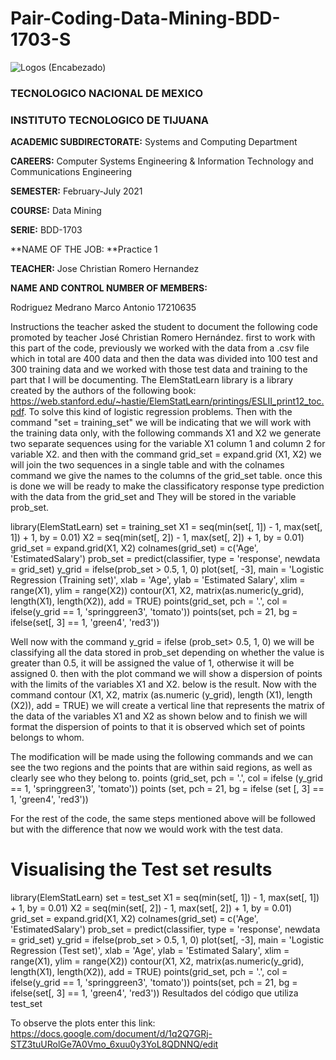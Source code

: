 # Pair-Coding-Data-Mining-BDD-1703-S

![Logos (Encabezado)](https://user-images.githubusercontent.com/38358997/111401323-4c5f8480-8686-11eb-8532-0679458bb51a.png)

### TECNOLOGICO NACIONAL DE MEXICO

### INSTITUTO TECNOLOGICO DE TIJUANA

**ACADEMIC SUBDIRECTORATE:** Systems and Computing Department

**CAREERS:** Computer Systems Engineering & Information Technology and Communications Engineering

**SEMESTER:** February-July 2021

**COURSE:** Data Mining

**SERIE:** BDD-1703

**NAME OF THE JOB: **Practice 1

**TEACHER:** Jose Christian Romero Hernandez

**NAME AND CONTROL NUMBER OF MEMBERS:**

Rodriguez Medrano Marco Antonio 17210635

Instructions
the teacher asked the student to document the following code promoted by teacher José Christian Romero Hernández.
first to work with this part of the code, previously we worked with the data from a .csv file which in total are
400 data and then the data was divided into 100 test and 300 training data and we worked with those test data and
training to the part that I will be documenting. The ElemStatLearn library is a library created by the authors of the
following book: https://web.stanford.edu/~hastie/ElemStatLearn/printings/ESLII_print12_toc.pdf. To solve this kind of
logistic regression problems. Then with the command "set = training_set" we will be indicating that we will work with the
training data only, with the following commands X1 and X2 we generate two separate sequences using for the variable
X1 column 1 and column 2 for variable X2. and then with the command grid_set = expand.grid (X1, X2) we will join
the two sequences in a single table and with the colnames command we give the names to the columns of the grid_set table.
once this is done we will be ready to make the classificatory response type prediction with the data from the grid_set and
They will be stored in the variable prob_set.

library(ElemStatLearn)
set = training_set
X1 = seq(min(set[, 1]) - 1, max(set[, 1]) + 1, by = 0.01)
X2 = seq(min(set[, 2]) - 1, max(set[, 2]) + 1, by = 0.01)
grid_set = expand.grid(X1, X2)
colnames(grid_set) = c('Age', 'EstimatedSalary')
prob_set = predict(classifier, type = 'response', newdata = grid_set)
y_grid = ifelse(prob_set > 0.5, 1, 0)
plot(set[, -3],
     main = 'Logistic Regression (Training set)',
     xlab = 'Age', ylab = 'Estimated Salary',
     xlim = range(X1), ylim = range(X2))
contour(X1, X2, matrix(as.numeric(y_grid), length(X1), length(X2)), add = TRUE)
points(grid_set, pch = '.', col = ifelse(y_grid == 1, 'springgreen3', 'tomato'))
points(set, pch = 21, bg = ifelse(set[, 3] == 1, 'green4', 'red3'))

Well now with the command y_grid = ifelse (prob_set> 0.5, 1, 0) we will be classifying all the data
stored in prob_set depending on whether the value is greater than 0.5, it will be assigned the value of 1, otherwise it will be assigned 0.
then with the plot command we will show a dispersion of points with the limits of the variables X1 and X2. below is the result.
Now with the command contour (X1, X2, matrix (as.numeric (y_grid), length (X1), length (X2)), add = TRUE) we will create a vertical line that represents
the matrix of the data of the variables X1 and X2 as shown below and to finish we will format the dispersion of points to
that it is observed which set of points belongs to whom.

The modification will be made using the following commands and we can see the two regions and the points that are within said regions, 
as well as clearly see who they belong to.
points (grid_set, pch = '.', col = ifelse (y_grid == 1, 'springgreen3', 'tomato'))
points (set, pch = 21, bg = ifelse (set [, 3] == 1, 'green4', 'red3'))


For the rest of the code, the same steps mentioned above will be followed but with the difference that now we would work with the test data.
# Visualising the Test set results
library(ElemStatLearn)
set = test_set
X1 = seq(min(set[, 1]) - 1, max(set[, 1]) + 1, by = 0.01)
X2 = seq(min(set[, 2]) - 1, max(set[, 2]) + 1, by = 0.01)
grid_set = expand.grid(X1, X2)
colnames(grid_set) = c('Age', 'EstimatedSalary')
prob_set = predict(classifier, type = 'response', newdata = grid_set)
y_grid = ifelse(prob_set > 0.5, 1, 0)
plot(set[, -3],
     main = 'Logistic Regression (Test set)',
     xlab = 'Age', ylab = 'Estimated Salary',
     xlim = range(X1), ylim = range(X2))
contour(X1, X2, matrix(as.numeric(y_grid), length(X1), length(X2)), add = TRUE)
points(grid_set, pch = '.', col = ifelse(y_grid == 1, 'springgreen3', 'tomato'))
points(set, pch = 21, bg = ifelse(set[, 3] == 1, 'green4', 'red3'))
Resultados del código que utiliza test_set

To observe the plots enter this link:
https://docs.google.com/document/d/1q2Q7GRj-STZ3tuURolGe7A0Vmo_6xuu0y3YoL8QDNNQ/edit

